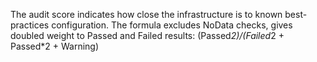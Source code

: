 The audit score indicates how close the infrastructure is to known best-practices configuration. The formula excludes NoData checks, gives doubled weight to Passed and Failed results: (Passed*2)/(Failed*2 + Passed*2 + Warning)